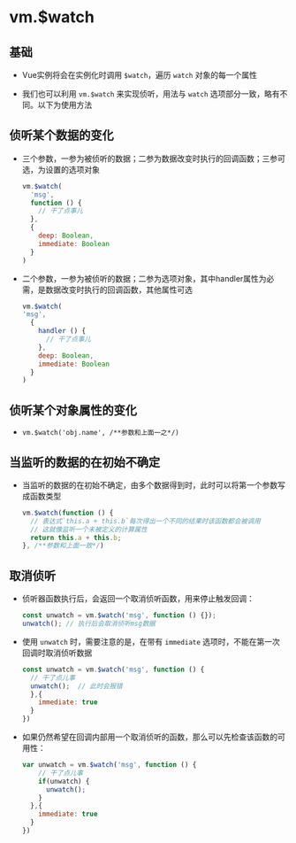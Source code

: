 # vm.\$watch

## 基础

- Vue实例将会在实例化时调用 `$watch`，遍历 `watch` 对象的每一个属性

- 我们也可以利用 `vm.$watch` 来实现侦听，用法与 `watch` 选项部分一致，略有不同。以下为使用方法

## 侦听某个数据的变化

- 三个参数，一参为被侦听的数据；二参为数据改变时执行的回调函数；三参可选，为设置的选项对象

    ```js
    vm.$watch(
      'msg',
      function () {
        // 干了点事儿
      },
      {
        deep: Boolean,
        immediate: Boolean
      }
    )
    ```

- 二个参数，一参为被侦听的数据；二参为选项对象，其中handler属性为必需，是数据改变时执行的回调函数，其他属性可选

    ```js
    vm.$watch(
    'msg',
      {
        handler () {
          // 干了点事儿
        },
        deep: Boolean,
        immediate: Boolean
      }
    )
    ```

## 侦听某个对象属性的变化

- `vm.$watch('obj.name', /**参数和上面一之*/)`

## 当监听的数据的在初始不确定

- 当监听的数据的在初始不确定，由多个数据得到时，此时可以将第一个参数写成函数类型

    ```js
    vm.$watch(function () {
      // 表达式`this.a + this.b`每次得出一个不同的结果时该函数都会被调用
      // 这就像监听一个未被定义的计算属性
      return this.a + this.b;
    }, /**参数和上面一致*/)
    ```

## 取消侦听

- 侦听器函数执行后，会返回一个取消侦听函数，用来停止触发回调：

    ```js
    const unwatch = vm.$watch('msg', function () {});
    unwatch(); // 执行后会取消侦听msg数据
    ```

- 使用 `unwatch` 时，需要注意的是，在带有 `immediate` 选项时，不能在第一次回调时取消侦听数据

    ```js
    const unwatch = vm.$watch('msg', function () {
      // 干了点儿事
      unwatch();  // 此时会报错
      },{
        immediate: true
      }
    })
    ```

- 如果仍然希望在回调内部用一个取消侦听的函数，那么可以先检查该函数的可用性：

    ```js
    var unwatch = vm.$watch('msg', function () {
        // 干了点儿事
        if(unwatch) {
          unwatch();
        }
      },{
        immediate: true
      }
    })
    ```
